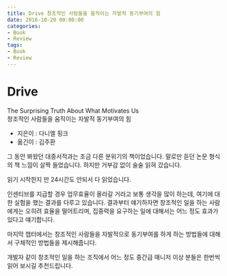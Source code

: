```yaml
---
title: Drive 창조적인 사람들을 움직이는 자발적 동기부여의 힘
date: 2016-10-20 00:00:00
categories:
- Book
- Review
tags:
- Book
- Review
---
```


# Drive

The Surprising Truth About What Motivates Us  
창조적인 사람들을 움직이는 자발적 동기부여의 힘

- 지은이 : 다니엘 핑크
- 옮긴이 : 김주환

그 동안 봐왔던 대중서적과는 조금 다른 분위기의 책이었습니다.
말로만 듣던 논문 형식의 책 느낌이 살짝 들었습니다.
하지만 거부감 없이 술술 읽혀 갔습니다.

읽기 시작한지 만 24시간도 안되서 다 읽었습니다.

인센티브를 지급할 경우 업무효율이 올라갈 거라고 보통 생각을 많이 하는데, 여기에 대한 실험을 했는 결과를 다루고 있습니다.
결과부터 얘기하자면 창조적인 일을 하는 사람에게는 오히려 효율을 떨어트리며, 집중력을 요구하는 일에 대해서는 어느 정도 효과가 있다고 얘기합니다.

마지막 챕터에서는 창조적인 사람들을 자발적으로 동기부여를 하게 하는 방법들에 대해서 구체적인 방법들을 제시해줍니다.

개발자 같이 창조적인 일을 하는 조직에서 어느 정도 중간급 매니저 이상 분들은 한번씩 읽어 보시길 추천드립니다.
